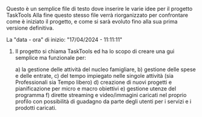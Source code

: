 Questo è un semplice file di testo dove inserire le varie idee per il progetto TaskTools
Alla fine questo stesso file verrà riorganizzato per confrontare come è iniziato il progetto, 
e come si sarà evoluto fino alla sua prima versione definitiva.

La "data - ora" di inizio: "17/04/2024 - 11:11:11"

1) Il progetto si chiama TaskTools ed ha lo scopo di creare una gui semplice ma funzionale per: 

    a) la gestione delle attività del nucleo famigliare, 
    b) gestione delle spese e delle entrate, 
    c) del tempo impiegato nelle singole attività (sia Professionali sia Tempo libero)
    d) creazione di nuovi progetti e pianificazione per micro e macro obiettivi
    e) gestione utenze del programma
    f) dirette streaming e video/immagini caricati nel proprio profilo con possibilità di guadagno da parte degli utenti per i servizi e i prodotti caricati.
